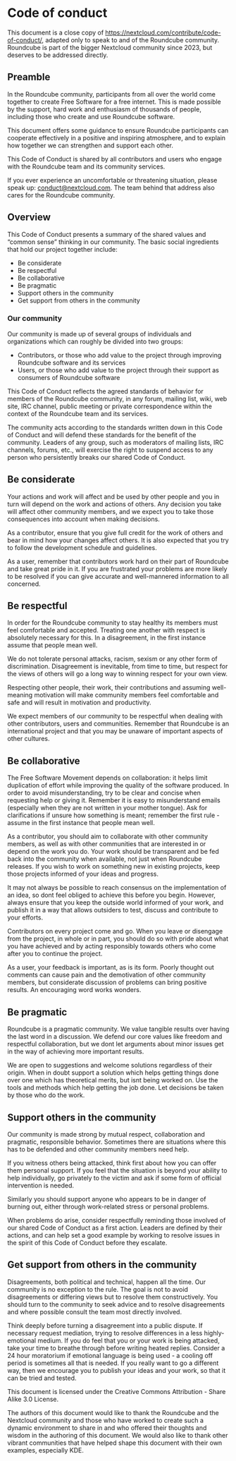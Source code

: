 # Code of conduct

This document is a close copy of <https://nextcloud.com/contribute/code-of-conduct/>, adapted only to speak to and of the Roundcube community. Roundcube is part of the bigger Nextcloud community since 2023, but deserves to be addressed directly.

## Preamble

In the Roundcube community, participants from all over the world come together to create Free Software for a free internet. This is made possible by the support, hard work and enthusiasm of thousands of people, including those who create and use Roundcube software.

This document offers some guidance to ensure Roundcube participants can cooperate effectively in a positive and inspiring atmosphere, and to explain how together we can strengthen and support each other.

This Code of Conduct is shared by all contributors and users who engage with the Roundcube team and its community services.

If you ever experience an uncomfortable or threatening situation, please speak up: conduct@nextcloud.com. The team behind that address also cares for the Roundcube community.

## Overview

This Code of Conduct presents a summary of the shared values and “common sense” thinking in our community. The basic social ingredients that hold our project together include:

* Be considerate
* Be respectful
* Be collaborative
* Be pragmatic
* Support others in the community
* Get support from others in the community

### Our community

Our community is made up of several groups of individuals and organizations which can roughly be divided into two groups:

* Contributors, or those who add value to the project through improving Roundcube software and its services
* Users, or those who add value to the project through their support as consumers of Roundcube software

This Code of Conduct reflects the agreed standards of behavior for members of the Roundcube community, in any forum, mailing list, wiki, web site, IRC channel, public meeting or private correspondence within the context of the Roundcube team and its services.

The community acts according to the standards written down in this Code of Conduct and will defend these standards for the benefit of the community. Leaders of any group, such as moderators of mailing lists, IRC channels, forums, etc., will exercise the right to suspend access to any person who persistently breaks our shared Code of Conduct.

## Be considerate

Your actions and work will affect and be used by other people and you in turn will depend on the work and actions of others. Any decision you take will affect other community members, and we expect you to take those consequences into account when making decisions.

As a contributor, ensure that you give full credit for the work of others and bear in mind how your changes affect others. It is also expected that you try to follow the development schedule and guidelines.

As a user, remember that contributors work hard on their part of Roundcube and take great pride in it. If you are frustrated your problems are more likely to be resolved if you can give accurate and well-mannered information to all concerned.

## Be respectful

In order for the Roundcube community to stay healthy its members must feel comfortable and accepted. Treating one another with respect is absolutely necessary for this. In a disagreement, in the first instance assume that people mean well.

We do not tolerate personal attacks, racism, sexism or any other form of discrimination. Disagreement is inevitable, from time to time, but respect for the views of others will go a long way to winning respect for your own view.

Respecting other people, their work, their contributions and assuming well-meaning motivation will make community members feel comfortable and safe and will result in motivation and productivity.

We expect members of our community to be respectful when dealing with other contributors, users and communities. Remember that Roundcube is an international project and that you may be unaware of important aspects of other cultures.

## Be collaborative

The Free Software Movement depends on collaboration: it helps limit duplication of effort while improving the quality of the software produced. In order to avoid misunderstanding, try to be clear and concise when requesting help or giving it. Remember it is easy to misunderstand emails (especially when they are not written in your mother tongue). Ask for clarifications if unsure how something is meant; remember the first rule - assume in the first instance that people mean well.

As a contributor, you should aim to collaborate with other community members, as well as with other communities that are interested in or depend on the work you do. Your work should be transparent and be fed back into the community when available, not just when Roundcube releases. If you wish to work on something new in existing projects, keep those projects informed of your ideas and progress.

It may not always be possible to reach consensus on the implementation of an idea, so dont feel obliged to achieve this before you begin. However, always ensure that you keep the outside world informed of your work, and publish it in a way that allows outsiders to test, discuss and contribute to your efforts.

Contributors on every project come and go. When you leave or disengage from the project, in whole or in part, you should do so with pride about what you have achieved and by acting responsibly towards others who come after you to continue the project.

As a user, your feedback is important, as is its form. Poorly thought out comments can cause pain and the demotivation of other community members, but considerate discussion of problems can bring positive results. An encouraging word works wonders.

## Be pragmatic

Roundcube is a pragmatic community. We value tangible results over having the last word in a discussion. We defend our core values like freedom and respectful collaboration, but we dont let arguments about minor issues get in the way of achieving more important results.

We are open to suggestions and welcome solutions regardless of their origin. When in doubt support a solution which helps getting things done over one which has theoretical merits, but isnt being worked on. Use the tools and methods which help getting the job done. Let decisions be taken by those who do the work.

## Support others in the community

Our community is made strong by mutual respect, collaboration and pragmatic, responsible behavior. Sometimes there are situations where this has to be defended and other community members need help.

If you witness others being attacked, think first about how you can offer them personal support. If you feel that the situation is beyond your ability to help individually, go privately to the victim and ask if some form of official intervention is needed.

Similarly you should support anyone who appears to be in danger of burning out, either through work-related stress or personal problems.

When problems do arise, consider respectfully reminding those involved of our shared Code of Conduct as a first action. Leaders are defined by their actions, and can help set a good example by working to resolve issues in the spirit of this Code of Conduct before they escalate.

## Get support from others in the community

Disagreements, both political and technical, happen all the time. Our community is no exception to the rule. The goal is not to avoid disagreements or differing views but to resolve them constructively. You should turn to the community to seek advice and to resolve disagreements and where possible consult the team most directly involved.

Think deeply before turning a disagreement into a public dispute. If necessary request mediation, trying to resolve differences in a less highly-emotional medium. If you do feel that you or your work is being attacked, take your time to breathe through before writing heated replies. Consider a 24 hour moratorium if emotional language is being used - a cooling off period is sometimes all that is needed. If you really want to go a different way, then we encourage you to publish your ideas and your work, so that it can be tried and tested.

This document is licensed under the Creative Commons Attribution - Share Alike 3.0 License.

The authors of this document would like to thank the Roundcube and the Nextcloud community and those who have worked to create such a dynamic environment to share in and who offered their thoughts and wisdom in the authoring of this document. We would also like to thank other vibrant communities that have helped shape this document with their own examples, especially KDE.
